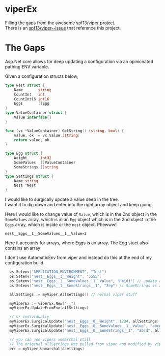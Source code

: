 # viperEx  

Filling the gaps from the awesome spf13/viper project.  
There is an [spf13/viper--issue](https://github.com/spf13/viper/issues/1140) that reference this project.  


# The Gaps  
Asp.Net core allows for deep updating a configuration via an opinionated pathing ENV variable.  

Given a configuration structs below;
```go
type Nest struct {
	Name       string
	CountInt   int
	CountInt16 int16
	Eggs       []Egg
}
type ValueContainer struct {
	Value interface{}
}

func (vc *ValueContainer) GetString() (string, bool) {
	value, ok := vc.Value.(string)
	return value, ok
}

type Egg struct {
	Weight      int32
	SomeValues  []ValueContainer
	SomeStrings []string
}
type Settings struct {
	Name string
	Nest *Nest
}
```
I would like to surgically update a value deep in the tree.  
I want it to dig down and enter into the right array object and keep going.  

Here I would like to change value of ```Value```, which is in the 2nd object in the ```SomeValues``` array, which is in an ```Egg``` object which is in the 2nd object in the ```Eggs``` array, which is inside or the ```nest``` object.  Phewww!  

```
nest__Eggs__1__SomeValues__1__Value=3
```  

Here it accounts for arrays, where Eggs is an array.  The Egg stuct also contains an array



I don't use AutomaticEnv from viper and instead do this at the end of my configuration build.  

```go
  os.Setenv("APPLICATION_ENVIRONMENT", "Test")
  os.Setenv("nest__Eggs__1__Weight", "5555")
  os.Setenv("nest__Eggs__1__SomeValues__1__Value", "Heidi") // update an item in a struct
  os.Setenv("nest__Eggs__1__SomeStrings__1", "Zep") // SomeStrings is a []string, so this is the convention for directly modifying a primitive in an array
```

```go
  allSettings := myViper.AllSettings() // normal viper stuff

  myViperEx := viperEx.New("__")
  myViperEx.UpdateFromEnv(allSettings)

  // or individually
  myViperEx.SurgicalUpdate("nest__Eggs__0__Weight", 1234, allSettings)
  myViperEx.SurgicalUpdate("nest__Eggs__0__SomeValues__1__Value", "abcd", allSettings)
  myViperEx.SurgicalUpdate("nest__Eggs__0__SomeStrings__1", "abcd", allSettings)

  // you can use vipers unmarshal still
  // The original allSettings was pulled from viper and modified by viperEx
  err = myViper.Unmarshal(&settings)
```

